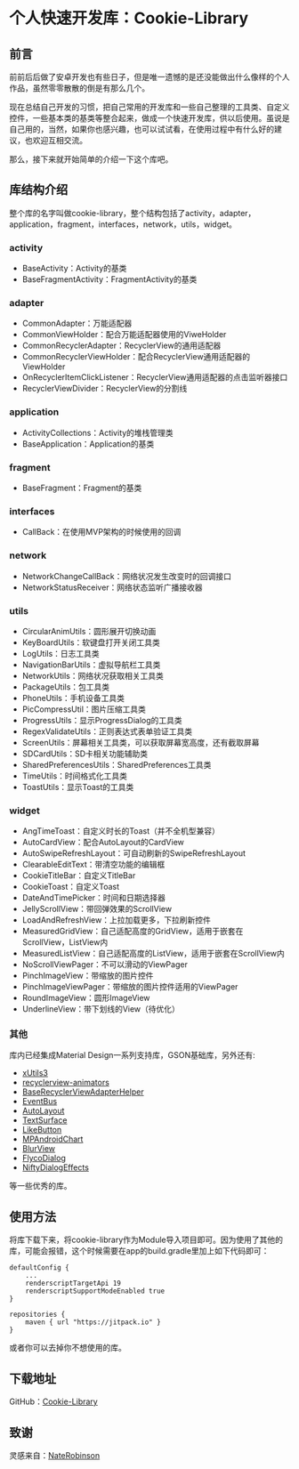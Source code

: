 # 个人快速开发库：Cookie-Library

## 前言
前前后后做了安卓开发也有些日子，但是唯一遗憾的是还没能做出什么像样的个人作品，虽然零零散散的倒是有那么几个。

现在总结自己开发的习惯，把自己常用的开发库和一些自己整理的工具类、自定义控件，一些基本类的基类等整合起来，做成一个快速开发库，供以后使用。虽说是自己用的，当然，如果你也感兴趣，也可以试试看，在使用过程中有什么好的建议，也欢迎互相交流。

那么，接下来就开始简单的介绍一下这个库吧。

<!-- more -->

## 库结构介绍
整个库的名字叫做cookie-library，整个结构包括了activity，adapter，application，fragment，interfaces，network，utils，widget。

### activity
- BaseActivity：Activity的基类
- BaseFragmentActivity：FragmentActivity的基类

### adapter
- CommonAdapter：万能适配器
- CommonViewHolder：配合万能适配器使用的ViweHolder
- CommonRecyclerAdapter：RecyclerView的通用适配器
- CommonRecyclerViewHolder：配合RecyclerView通用适配器的ViewHolder
- OnRecyclerItemClickListener：RecyclerView通用适配器的点击监听器接口
- RecyclerViewDivider：RecyclerView的分割线

### application
- ActivityCollections：Activity的堆栈管理类
- BaseApplication：Application的基类

### fragment
- BaseFragment：Fragment的基类

### interfaces
- CallBack：在使用MVP架构的时候使用的回调

### network
- NetworkChangeCallBack：网络状况发生改变时的回调接口
- NetworkStatusReceiver：网络状态监听广播接收器

### utils
- CircularAnimUtils：圆形展开切换动画
- KeyBoardUtils：软键盘打开关闭工具类
- LogUtils：日志工具类
- NavigationBarUtils：虚拟导航栏工具类
- NetworkUtils：网络状况获取相关工具类
- PackageUtils：包工具类
- PhoneUtils：手机设备工具类
- PicCompressUtil：图片压缩工具类
- ProgressUtils：显示ProgressDialog的工具类
- RegexValidateUtils：正则表达式表单验证工具类
- ScreenUtils：屏幕相关工具类，可以获取屏幕宽高度，还有截取屏幕
- SDCardUtils：SD卡相关功能辅助类
- SharedPreferencesUtils：SharedPreferences工具类
- TimeUtils：时间格式化工具类
- ToastUtils：显示Toast的工具类

### widget
- AngTimeToast：自定义时长的Toast（并不全机型兼容）
- AutoCardView：配合AutoLayout的CardView
- AutoSwipeRefreshLayout：可自动刷新的SwipeRefreshLayout
- ClearableEditText：带清空功能的编辑框
- CookieTitleBar：自定义TitleBar
- CookieToast：自定义Toast
- DateAndTimePicker：时间和日期选择器
- JellyScrollView：带回弹效果的ScrollView
- LoadAndRefreshView：上拉加载更多，下拉刷新控件
- MeasuredGridView：自己适配高度的GridView，适用于嵌套在ScrollView，ListView内
- MeasuredListView：自己适配高度的ListView，适用于嵌套在ScrollView内
- NoScrollViewPager：不可以滑动的ViewPager
- PinchImageView：带缩放的图片控件
- PinchImageViewPager：带缩放的图片控件适用的ViewPager
- RoundImageView：圆形ImageView
- UnderlineView：带下划线的View（待优化）

### 其他
库内已经集成Material Design一系列支持库，GSON基础库，另外还有:

- [xUtils3](https://github.com/wyouflf/xUtils3)
- [recyclerview-animators](https://github.com/wasabeef/recyclerview-animators)
- [BaseRecyclerViewAdapterHelper](https://github.com/CymChad/BaseRecyclerViewAdapterHelper)
- [EventBus](https://github.com/greenrobot/EventBus)
- [AutoLayout](https://github.com/hongyangAndroid/AndroidAutoLayout)
- [TextSurface](https://github.com/elevenetc/TextSurface)
- [LikeButton](https://github.com/jd-alexander/LikeButton)
- [MPAndroidChart](https://github.com/PhilJay/MPAndroidChart)
- [BlurView](https://github.com/Dimezis/BlurView)
- [FlycoDialog](https://github.com/H07000223/FlycoDialog_Master)
- [NiftyDialogEffects](https://github.com/sd6352051/NiftyDialogEffects)

等一些优秀的库。

## 使用方法
将库下载下来，将cookie-library作为Module导入项目即可。因为使用了其他的库，可能会报错，这个时候需要在app的build.gradle里加上如下代码即可：

```
defaultConfig {
	...
    renderscriptTargetApi 19
    renderscriptSupportModeEnabled true
}
```

```
repositories {
    maven { url "https://jitpack.io" }
}
```

或者你可以去掉你不想使用的库。

## 下载地址
GitHub：[Cookie-Library](https://github.com/tsubasa-kun/Cookie-Library)

## 致谢
灵感来自：[NateRobinson](https://github.com/NateRobinson)
